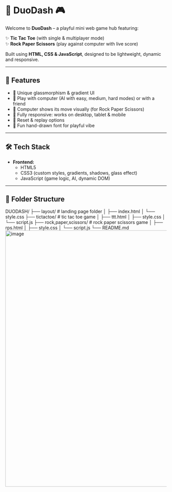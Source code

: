 # 🎉 DuoDash 🎮

Welcome to **DuoDash** – a playful mini web game hub featuring:

✨ **Tic Tac Toe** (with single & multiplayer mode)  
✨ **Rock Paper Scissors** (play against computer with live score)

Built using **HTML, CSS & JavaScript**, designed to be lightweight, dynamic and responsive.

---

## 🧩 Features

- 🎨 Unique glassmorphism & gradient UI  
- 🧠 Play with computer (AI with easy, medium, hard modes) or with a friend  
- 🤖 Computer shows its move visually (for Rock Paper Scissors)  
- 📱 Fully responsive: works on desktop, tablet & mobile  
- 🔄 Reset & replay options  
- 🌟 Fun hand-drawn font for playful vibe

---

## 🛠️ Tech Stack

- **Frontend:**  
  - HTML5  
  - CSS3 (custom styles, gradients, shadows, glass effect)  
  - JavaScript (game logic, AI, dynamic DOM)

---

## 📂 Folder Structure
DUODASH/
├── layout/                  # landing page folder
│   ├── index.html
│   └── style.css
├── tictactoe/               # tic tac toe game
│   ├── ttt.html
│   ├── style.css
│   └── script.js
├── rock,paper,scissors/     # rock paper scissors game
│   ├── rps.html
│   ├── style.css
│   └── script.js
└── README.md
<img width="1035" height="800" alt="image" src="https://github.com/user-attachments/assets/9d15d8ca-2e30-41e2-a663-68faebd9aef6" />


